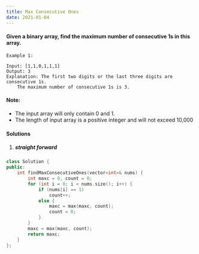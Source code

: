 ```yaml
---
title: Max Consecutive Ones
date: 2021-01-04
---
```

#### Given a binary array, find the maximum number of consecutive 1s in this array.

```
Example 1:

Input: [1,1,0,1,1,1]
Output: 3
Explanation: The first two digits or the last three digits are consecutive 1s.
    The maximum number of consecutive 1s is 3.
```

#### Note:

-    The input array will only contain 0 and 1.
-    The length of input array is a positive integer and will not exceed 10,000

#### Solutions

1. ##### straight forward

```cpp
class Solution {
public:
    int findMaxConsecutiveOnes(vector<int>& nums) {
        int maxc = 0, count = 0;
        for (int i = 0; i < nums.size(); i++) {
            if (nums[i] == 1)
                count++;
            else {
                maxc = max(maxc, count);
                count = 0;
            }
        }
        maxc = max(maxc, count);
        return maxc;
    }
};
```